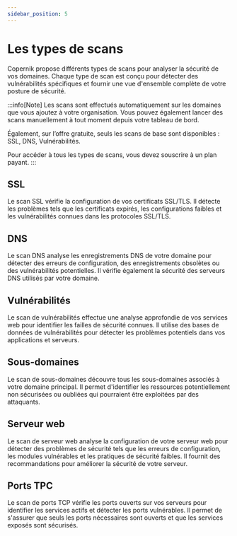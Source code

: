 ```yaml
---
sidebar_position: 5
---
```


# Les types de scans

Copernik propose différents types de scans pour analyser la sécurité de vos domaines. Chaque type de scan est conçu pour détecter des vulnérabilités spécifiques et fournir une vue d'ensemble complète de votre posture de sécurité.

:::info[Note]
Les scans sont effectués automatiquement sur les domaines que vous ajoutez à votre organisation. Vous pouvez également lancer des scans manuellement à tout moment depuis votre tableau de bord.

Également, sur l’offre gratuite, seuls les scans de base sont disponibles : SSL, DNS, Vulnérabilités.

Pour accéder à tous les types de scans, vous devez souscrire à un plan payant.
:::

## SSL

Le scan SSL vérifie la configuration de vos certificats SSL/TLS. Il détecte les problèmes tels que les certificats expirés, les configurations faibles et les vulnérabilités connues dans les protocoles SSL/TLS.

## DNS

Le scan DNS analyse les enregistrements DNS de votre domaine pour détecter des erreurs de configuration, des enregistrements obsolètes ou des vulnérabilités potentielles. Il vérifie également la sécurité des serveurs DNS utilisés par votre domaine.

## Vulnérabilités

Le scan de vulnérabilités effectue une analyse approfondie de vos services web pour identifier les failles de sécurité connues. Il utilise des bases de données de vulnérabilités pour détecter les problèmes potentiels dans vos applications et serveurs.

## Sous-domaines

Le scan de sous-domaines découvre tous les sous-domaines associés à votre domaine principal. Il permet d'identifier les ressources potentiellement non sécurisées ou oubliées qui pourraient être exploitées par des attaquants.

## Serveur web

Le scan de serveur web analyse la configuration de votre serveur web pour détecter des problèmes de sécurité tels que les erreurs de configuration, les modules vulnérables et les pratiques de sécurité faibles. Il fournit des recommandations pour améliorer la sécurité de votre serveur.

## Ports TPC

Le scan de ports TCP vérifie les ports ouverts sur vos serveurs pour identifier les services actifs et détecter les ports vulnérables. Il permet de s'assurer que seuls les ports nécessaires sont ouverts et que les services exposés sont sécurisés.